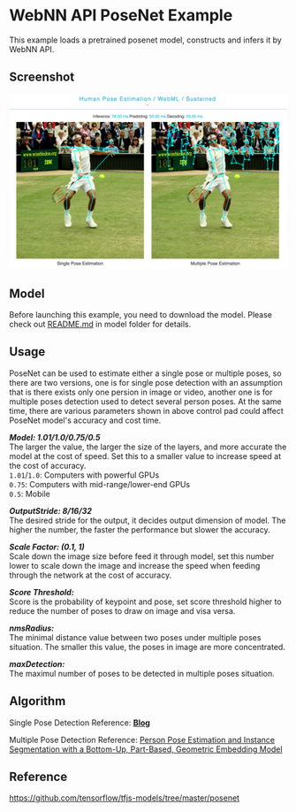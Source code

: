 # WebNN API PoseNet Example   
This example loads a pretrained posenet model, constructs and infers it by WebNN API.  

## Screenshot   
![PoseNet Screenshot](./img/posenet.png)

## Model
Before launching this example, you need to download the model. Please check out [README.md](model/README.md) in model folder for details.
       
## Usage        
PoseNet can be used to estimate either a single pose or multiple poses, so there are two versions, one is for single pose detection with an assumption that is there exists only one persion in image or video, another one is for multiple poses detection used to detect several person poses. At the same time, there are various parameters shown in above control pad could affect PoseNet model's accuracy and cost time.    
 
    
***Model: 1.01/1.0/0.75/0.5***       
The larger the value, the larger the size of the layers, and more accurate the model at the cost of speed. Set this to a smaller value to increase speed at the cost of accuracy.    
`1.01`/`1.0`: Computers with powerful GPUs   
`0.75`: Computers with mid-range/lower-end GPUs   
`0.5`: Mobile      
    
***OutputStride: 8/16/32***     
The desired stride for the output, it decides output dimension of model. The higher the number, the faster the performance but slower the accuracy.  
     
***Scale Factor: (0.1, 1)***    
Scale down the image size before feed it through model, set this number lower to scale down the image and increase the speed when feeding through the network at the cost of accuracy.     
    
***Score Threshold:***    
Score is the probability of keypoint and pose, set score threshold higher to reduce the number of poses to draw on image and visa versa.    
          
***nmsRadius:***       
The minimal distance value between two poses under multiple poses situation. The smaller this value, the poses in image are more concentrated.   
       
***maxDetection:***    
The maximul number of poses to be detected in multiple poses situation.     
## Algorithm      
Single Pose Detection Reference: [**Blog**](https://medium.com/tensorflow/real-time-human-pose-estimation-in-the-browser-with-tensorflow-js-7dd0bc881cd5)            
       
Multiple Pose Detection Reference: [Person Pose Estimation and Instance Segmentation with a Bottom-Up, Part-Based, Geometric Embedding Model](https://arxiv.org/abs/1803.08225)       
## Reference    
https://github.com/tensorflow/tfjs-models/tree/master/posenet
